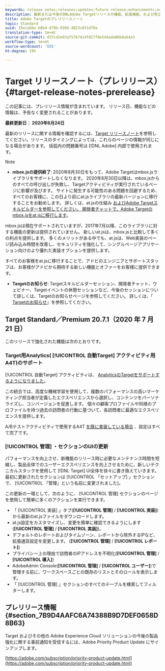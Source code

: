 ```yaml
---
keywords: release notes;releases;updates;future release;enhancements;new features;fixes;updates
description: 最新または今後のDNLAdobe Targetリリースの機能、拡張機能、および修正に関する情報を提供するリリースノートです。
title: Adobe Targetのプレリリースノート
topic: Standard
uuid: 35ecabbe-b8b4-479b-9266-4823c831d79a
translation-type: tm+mt
source-git-commit: d37cd2e93af576741dfd17f8e54dada06b8a64a3
workflow-type: tm+mt
source-wordcount: '555'
ht-degree: 19%

---
```



# Target リリースノート（プレリリース）{#target-release-notes-prerelease}

この記事には、プレリリース情報が含まれています。 リリース日、機能などの情報は、予告なく変更されることがあります。

**最終更新日： 2020年6月24日**

最新のリリースに関する情報を確認するには、[Target リリースノート](release-notes.md)を参照してください。リリースのタイミングによっては、これらのページの情報が同じになる場合があります。 括弧内の問題番号は [!DNL Adobe] 内部で使用されます。

>[!NOTE]
>
>* **mbox.jsの提供終了**: 2020年8月30日をもって、Adobe Targetはmbox.jsライブラリをサポートしなくなります。 2020年8月30日以降は、mbox.jsからのすべての呼び出しが失敗し、Targetアクティビティが実行されているページに影響が及びます。 サイトに発生する可能性のある問題を回避するため、すべてのお客様に、この日より前にat.jsライブラリの最新バージョンに移行することをお勧めします。 詳しくは、at.jsの仕組み [および](/help/c-implementing-target/c-implementing-target-for-client-side-web/c-how-atjs-works/how-atjs-works.md)[Adobe Targetスキルビルダーを参照してください。 開発者チャットで、Adobe Targetのmbox.jsをat.jsに移行します](https://seminars.adobeconnect.com/ptdo6mfo6qn6/?proto=true)。
   >
   >   
   mbox.jsは現在サポートされていますが、2017年7月以降、このライブラリに対する機能の更新は提供されていません。 新しいat.jsは、mbox.jsと比較して多くの利点を提供します。 多くのメリットがある中でも、at.jsは、Web実装のページ読み込み時間を改善し、セキュリティを強化して、シングルページアプリケーション向けのより優れた実装オプションを提供します。
   >
   >   
   すべてのお客様をat.jsに移行することで、アドビのエンジニアとサポートスタッフは、お客様がアドビから期待する新しい機能とオファーをお客様に提供できます。
   >
   >
* **Targetのお知らせ**: Targetスキルビルダーセッション、開発者チャット、ウェビナー、Targetイベントの休憩セッションなど、今後のセッションについて詳しくは、Targetのお知らせページを参照してください。 詳しくは、「 [Targetのお知らせ](/help/r-release-notes/target-announcements.md)」を参照してください。


## Target Standard／Premium 20.7.1（2020 年 7 月 21 日）

このリリースで強化された機能は次のとおりです。

### Target用Analytics( [!UICONTROL 自動Target] アクティビティ用A4T)のサポート

[!UICONTROL 自動Target] アクティビティは、 [AnalyticsのTargetをサポートするようになりました](/help/c-integrating-target-with-mac/a4t/a4t.md)。

この統合では、高度な機械学習を使用して、複数のパフォーマンスの高いマーケティング担当者が定義したエクスペリエンスから選択し、コンテンツをパーソナライズし、コンバージョンを促進します。 個々の顧客プロファイルや同様のプロファイルを持つ過去の訪問者の行動に基づいて、各訪問者に最適なエクスペリエンスを提供します。

A/Bテストアクティビティで使用するA4T [を既に実装している場合](/help/c-integrating-target-with-mac/a4t/a4timplementation.md) 、設定はすべて完了です。

### [!UICONTROL 管理] ・セクションのUIの更新

パフォーマンスを向上させ、新機能のリリース時に必要なメンテナンス時間を短縮し、製品全体でのユーザーエクスペリエンスを向上させるために、新しいテクニカルスタックを使用して [!DNL Target] UI全体を徐々に書き換えていきます。 最初に更新されたセクションは [!UICONTROL 「セットアップ] 」セクションで、 [!UICONTROL 「管理」という名前に変更されました]。

この更新の一環として、次のように、 [!UICONTROL 管理] セクションのページを使用して簡単に多くのアクションを実行できます。

* 「 [!UICONTROL 実装] 」タブ(**[!UICONTROL 管理]** / **[!UICONTROL 実装]**)から最新のat.jsファイルをダウンロードします。
* at.js設定をカスタマイズし、変更を簡単に確認できるようにします(**[!UICONTROL 管理]** / **[!UICONTROL 実装]**)。
* デフォルトのレポートおよびタイムゾーン、レポートから除外するIPなど、拡張通貨設定を変更します。 (**[!UICONTROL 管理]** / **[!UICONTROL レポート]**)
* プライバシー上の理由で訪問者のIPアドレスを不明化(**[!UICONTROL 管理]** / **[!UICONTROL 導入]**)
* AdobeAdmin Console(**[!UICONTROL 管理]** / **[!UICONTROL ユーザー]**)で管理する前に、ワークスペースごとの既存のリストとそのロールを表示します。
* 「 [!UICONTROL 管理] 」セクションのすべてのテーブルを検索してフィルターします。

## プレリリース情報 {#section_7B9D4AAFC6A74388B9D7DEF0658D8B63}

Target およびその他の Adobe Experience Cloud ソリューションの今後の製品強化に関する事前通知を受信するには、Adobe Priority Product Update にサインアップします。

[https://adobe.com/subscription/priority-product-update.html](https://adobe.com/subscription/priority-product-update.html)
